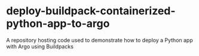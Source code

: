 # deploy-buildpack-containerized-python-app-to-argo
A repository hosting code used to demonstrate how to deploy a Python app with Argo using Buildpacks
